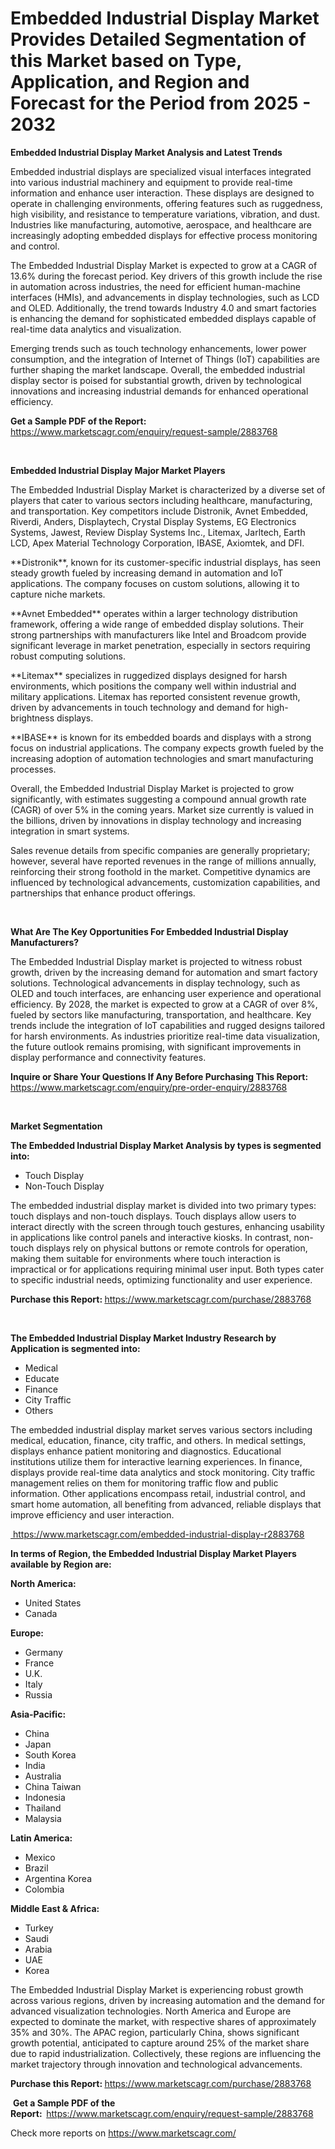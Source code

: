 <p><h1>Embedded Industrial Display Market Provides Detailed Segmentation of this Market based on Type, Application, and Region and Forecast for the Period from 2025 - 2032</h1></p><p><strong>Embedded Industrial Display Market Analysis and Latest Trends</strong></p>
<p><p>Embedded industrial displays are specialized visual interfaces integrated into various industrial machinery and equipment to provide real-time information and enhance user interaction. These displays are designed to operate in challenging environments, offering features such as ruggedness, high visibility, and resistance to temperature variations, vibration, and dust. Industries like manufacturing, automotive, aerospace, and healthcare are increasingly adopting embedded displays for effective process monitoring and control.</p><p>The Embedded Industrial Display Market is expected to grow at a CAGR of 13.6% during the forecast period. Key drivers of this growth include the rise in automation across industries, the need for efficient human-machine interfaces (HMIs), and advancements in display technologies, such as LCD and OLED. Additionally, the trend towards Industry 4.0 and smart factories is enhancing the demand for sophisticated embedded displays capable of real-time data analytics and visualization.</p><p>Emerging trends such as touch technology enhancements, lower power consumption, and the integration of Internet of Things (IoT) capabilities are further shaping the market landscape. Overall, the embedded industrial display sector is poised for substantial growth, driven by technological innovations and increasing industrial demands for enhanced operational efficiency.</p></p>
<p><strong>Get a Sample PDF of the Report:&nbsp;</strong> <a href="https://www.marketscagr.com/enquiry/request-sample/2883768?utm_campaign=2882&utm_medium=2&utm_source=Github&utm_content=ia&utm_term=13032025&utm_id=embedded-industrial-display">https://www.marketscagr.com/enquiry/request-sample/2883768</a></p>
<p>&nbsp;</p>
<p><strong>Embedded Industrial Display Major Market Players</strong></p>
<p><p>The Embedded Industrial Display Market is characterized by a diverse set of players that cater to various sectors including healthcare, manufacturing, and transportation. Key competitors include Distronik, Avnet Embedded, Riverdi, Anders, Displaytech, Crystal Display Systems, EG Electronics Systems, Jawest, Review Display Systems Inc., Litemax, Jarltech, Earth LCD, Apex Material Technology Corporation, IBASE, Axiomtek, and DFI.</p><p>**Distronik**, known for its customer-specific industrial displays, has seen steady growth fueled by increasing demand in automation and IoT applications. The company focuses on custom solutions, allowing it to capture niche markets.</p><p>**Avnet Embedded** operates within a larger technology distribution framework, offering a wide range of embedded display solutions. Their strong partnerships with manufacturers like Intel and Broadcom provide significant leverage in market penetration, especially in sectors requiring robust computing solutions.</p><p>**Litemax** specializes in ruggedized displays designed for harsh environments, which positions the company well within industrial and military applications. Litemax has reported consistent revenue growth, driven by advancements in touch technology and demand for high-brightness displays.</p><p>**IBASE** is known for its embedded boards and displays with a strong focus on industrial applications. The company expects growth fueled by the increasing adoption of automation technologies and smart manufacturing processes.</p><p>Overall, the Embedded Industrial Display Market is projected to grow significantly, with estimates suggesting a compound annual growth rate (CAGR) of over 5% in the coming years. Market size currently is valued in the billions, driven by innovations in display technology and increasing integration in smart systems.</p><p>Sales revenue details from specific companies are generally proprietary; however, several have reported revenues in the range of millions annually, reinforcing their strong foothold in the market. Competitive dynamics are influenced by technological advancements, customization capabilities, and partnerships that enhance product offerings.</p></p>
<p>&nbsp;</p>
<p><strong>What Are The Key Opportunities For Embedded Industrial Display Manufacturers?</strong></p>
<p><p>The Embedded Industrial Display market is projected to witness robust growth, driven by the increasing demand for automation and smart factory solutions. Technological advancements in display technology, such as OLED and touch interfaces, are enhancing user experience and operational efficiency. By 2028, the market is expected to grow at a CAGR of over 8%, fueled by sectors like manufacturing, transportation, and healthcare. Key trends include the integration of IoT capabilities and rugged designs tailored for harsh environments. As industries prioritize real-time data visualization, the future outlook remains promising, with significant improvements in display performance and connectivity features.</p></p>
<p><strong>Inquire or Share Your Questions If Any Before Purchasing This Report:</strong> <a href="https://www.marketscagr.com/enquiry/pre-order-enquiry/2883768?utm_campaign=2882&utm_medium=2&utm_source=Github&utm_content=ia&utm_term=13032025&utm_id=embedded-industrial-display">https://www.marketscagr.com/enquiry/pre-order-enquiry/2883768</a></p>
<p>&nbsp;</p>
<p><strong>Market Segmentation</strong></p>
<p><strong>The Embedded Industrial Display Market Analysis by types is segmented into:</strong></p>
<p><ul><li>Touch Display</li><li>Non-Touch Display</li></ul></p>
<p><p>The embedded industrial display market is divided into two primary types: touch displays and non-touch displays. Touch displays allow users to interact directly with the screen through touch gestures, enhancing usability in applications like control panels and interactive kiosks. In contrast, non-touch displays rely on physical buttons or remote controls for operation, making them suitable for environments where touch interaction is impractical or for applications requiring minimal user input. Both types cater to specific industrial needs, optimizing functionality and user experience.</p></p>
<p><strong>Purchase this Report:&nbsp;</strong><a href="https://www.marketscagr.com/purchase/2883768?utm_campaign=2882&utm_medium=2&utm_source=Github&utm_content=ia&utm_term=13032025&utm_id=embedded-industrial-display">https://www.marketscagr.com/purchase/2883768</a></p>
<p>&nbsp;</p>
<p><strong>The Embedded Industrial Display Market Industry Research by Application is segmented into:</strong></p>
<p><ul><li>Medical</li><li>Educate</li><li>Finance</li><li>City ​​Traffic</li><li>Others</li></ul></p>
<p><p>The embedded industrial display market serves various sectors including medical, education, finance, city traffic, and others. In medical settings, displays enhance patient monitoring and diagnostics. Educational institutions utilize them for interactive learning experiences. In finance, displays provide real-time data analytics and stock monitoring. City traffic management relies on them for monitoring traffic flow and public information. Other applications encompass retail, industrial control, and smart home automation, all benefiting from advanced, reliable displays that improve efficiency and user interaction.</p></p>
<p><a href="https://www.marketscagr.com/embedded-industrial-display-r2883768?utm_campaign=2882&utm_medium=2&utm_source=Github&utm_content=ia&utm_term=13032025&utm_id=embedded-industrial-display">&nbsp;https://www.marketscagr.com/embedded-industrial-display-r2883768</a></p>
<p><strong>In terms of Region, the Embedded Industrial Display Market Players available by Region are:</strong></p>
<p>
    <p> <strong> North America: </strong>
        <ul>
            <li>United States</li>
            <li>Canada</li>
        </ul>
        </p> 
    <p> <strong> Europe: </strong>
        <ul>
            <li>Germany</li>
            <li>France</li>
            <li>U.K.</li>
            <li>Italy</li>
            <li>Russia</li>
        </ul>
        </p> 
    <p> <strong> Asia-Pacific: </strong>
        <ul>
            <li>China</li>
            <li>Japan</li>
            <li>South Korea</li>
            <li>India</li>
            <li>Australia</li>
            <li>China Taiwan</li>
            <li>Indonesia</li>
            <li>Thailand</li>
            <li>Malaysia</li>
        </ul>
        </p> 
    <p> <strong> Latin America: </strong>
        <ul>
            <li>Mexico</li>
            <li>Brazil</li>
            <li>Argentina Korea</li>
            <li>Colombia</li>
        </ul>
        </p> 
    <p> <strong> Middle East & Africa: </strong>
        <ul>
            <li>Turkey</li>
            <li>Saudi</li>
            <li>Arabia</li>
            <li>UAE</li>
            <li>Korea</li>
        </ul>
    </p>
    </p>
<p><p>The Embedded Industrial Display Market is experiencing robust growth across various regions, driven by increasing automation and the demand for advanced visualization technologies. North America and Europe are expected to dominate the market, with respective shares of approximately 35% and 30%. The APAC region, particularly China, shows significant growth potential, anticipated to capture around 25% of the market share due to rapid industrialization. Collectively, these regions are influencing the market trajectory through innovation and technological advancements.</p></p>
<p><strong>Purchase this Report: </strong><a href="https://www.marketscagr.com/purchase/2883768?utm_campaign=2882&utm_medium=2&utm_source=Github&utm_content=ia&utm_term=13032025&utm_id=embedded-industrial-display">https://www.marketscagr.com/purchase/2883768</a></p>
<p>&nbsp;<strong>Get a Sample PDF of the Report:&nbsp;&nbsp;</strong><a href="https://www.marketscagr.com/enquiry/request-sample/2883768?utm_campaign=2882&utm_medium=2&utm_source=Github&utm_content=ia&utm_term=13032025&utm_id=embedded-industrial-display">https://www.marketscagr.com/enquiry/request-sample/2883768</a></p>
<p><strong></strong></p>
<p>Check more reports on <a href="https://www.marketscagr.com/?utm_campaign=2882&utm_medium=2&utm_source=Github&utm_content=ia&utm_term=13032025&utm_id=embedded-industrial-display">https://www.marketscagr.com/</a></p>